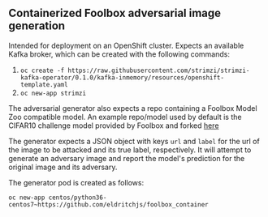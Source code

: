## Containerized Foolbox adversarial image generation

Intended for deployment on an OpenShift cluster. Expects an available Kafka broker, which can be created with the following commands:

1. `oc create -f https://raw.githubusercontent.com/strimzi/strimzi-kafka-operator/0.1.0/kafka-inmemory/resources/openshift-template.yaml`
2. `oc new-app strimzi`

The adversarial generator also expects a repo containing a Foolbox Model Zoo compatible model. An example repo/model used by default is the CIFAR10 challenge model provided by Foolbox and forked [here](https://github.com/EldritchJS/cifar10_challenge)

The generator expects a JSON object with keys `url` and `label` for the url of the image to be attacked and its true label, respectively. It will attempt to generate an adversary image and report the model's prediction for the original image and its adversary.

The generator pod is created as follows:

`oc new-app centos/python36-centos7~https://github.com/eldritchjs/foolbox_container`
